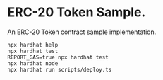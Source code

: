 # ERC-20 Token Sample.

An ERC-20 Token contract sample implementation.

```shell
npx hardhat help
npx hardhat test
REPORT_GAS=true npx hardhat test
npx hardhat node
npx hardhat run scripts/deploy.ts
```
